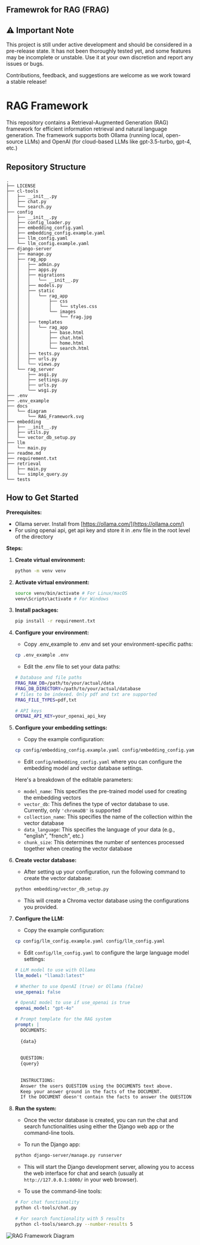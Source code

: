 ## Framewrok for RAG (FRAG)

## ⚠️ Important Note

This project is still under active development and should be considered in a pre-release state. It has not been thoroughly tested yet, and some features may be incomplete or unstable. Use it at your own discretion and report any issues or bugs.

Contributions, feedback, and suggestions are welcome as we work toward a stable release!



# RAG Framework

This repository contains a Retrieval-Augmented Generation (RAG) framework for efficient information retrieval and natural language generation. The framework supports both Ollama (running local, open-source LLMs) and OpenAI (for cloud-based LLMs like gpt-3.5-turbo, gpt-4, etc.)

## Repository Structure

```plaintext
.
├── LICENSE
├── cl-tools
│   ├── __init__.py
│   ├── chat.py
│   └── search.py
├── config
│   ├── __init__.py
│   ├── config_loader.py
│   ├── embedding_config.yaml
│   ├── embedding_config.example.yaml
│   ├── llm_config.yaml
│   └── llm_config.example.yaml
├── django-server
│   ├── manage.py
│   ├── rag_app
│   │   ├── admin.py
│   │   ├── apps.py
│   │   ├── migrations
│   │   │   └── __init__.py
│   │   ├── models.py
│   │   ├── static
│   │   │   └── rag_app
│   │   │       ├── css
│   │   │       │   └── styles.css
│   │   │       └── images
│   │   │           └── frag.jpg
│   │   ├── templates
│   │   │   └── rag_app
│   │   │       ├── base.html
│   │   │       ├── chat.html
│   │   │       ├── home.html
│   │   │       └── search.html
│   │   ├── tests.py
│   │   ├── urls.py
│   │   └── views.py
│   └── rag_server
│       ├── asgi.py
│       ├── settings.py
│       ├── urls.py
│       └── wsgi.py
├── .env
├── .env_example
├── docs
│   └── diagram
│       └── RAG_Framework.svg
├── embedding
│   ├── __init__.py
│   ├── utils.py
│   └── vector_db_setup.py
├── llm
│   └── main.py
├── readme.md
├── requirement.txt
├── retrieval
│   ├── main.py
│   └── simple_query.py
└── tests
```


## How to Get Started


**Prerequisites:**

*   Ollama server. Install from [https://ollama.com/](https://ollama.com/)
*   For using openai api, get api key and store it in .env file in the root level of the directory

**Steps:**

1.  **Create virtual environment:**

    ```bash
    python -m venv venv
    ```

2.  **Activate virtual environment:**

    ```bash
    source venv/bin/activate # For Linux/macOS
    venv\Scripts\activate # For Windows
    ```

3.  **Install packages:**

    ```bash
    pip install -r requirement.txt
    ```

4.  **Configure your environment:**

    * Copy .env_example to .env and set your environment-specific paths:
    
    ```bash
    cp .env_example .env
    ```
    
    * Edit the .env file to set your data paths:
    
    ```bash
    # Database and file paths
    FRAG_RAW_DB=/path/to/your/actual/data
    FRAG_DB_DIRECTORY=/path/to/your/actual/database
    # files to be indexed. Only pdf and txt are supported
    FRAG_FILE_TYPES=pdf,txt
    
    # API keys
    OPENAI_API_KEY=your_openai_api_key
    ```

5.  **Configure your embedding settings:**

    * Copy the example configuration:
    
    ```bash
    cp config/embedding_config.example.yaml config/embedding_config.yaml
    ```
    
    * Edit `config/embedding_config.yaml` where you can configure the embedding model and vector database settings.

    Here's a breakdown of the editable parameters:

    * `model_name`: This specifies the pre-trained model used for creating the embedding vectors
    * `vector_db`: This defines the type of vector database to use. Currently, only `'chromaDB'` is supported
    * `collection_name`: This specifies the name of the collection within the vector database
    * `data_language`: This specifies the language of your data (e.g., "english", "french", etc.)
    * `chunk_size`: This determines the number of sentences processed together when creating the vector database

6.  **Create vector database:**

    * After setting up your configuration, run the following command to create the vector database:

    ```bash
    python embedding/vector_db_setup.py
    ```

    * This will create a Chroma vector database using the configurations you provided.

7.  **Configure the LLM:**

    * Copy the example configuration:
    
    ```bash
    cp config/llm_config.example.yaml config/llm_config.yaml
    ```
    
    * Edit `config/llm_config.yaml` to configure the large language model settings:
    
    ```yaml
    # LLM model to use with Ollama
    llm_model: "llama3:latest"
    
    # Whether to use OpenAI (true) or Ollama (false)
    use_openai: false
    
    # OpenAI model to use if use_openai is true
    openai_model: "gpt-4o"
    
    # Prompt template for the RAG system
    prompt: |
      DOCUMENTS:
      
      {data}
      
      
      QUESTION:
      {query}
      
      
      INSTRUCTIONS:
      Answer the users QUESTION using the DOCUMENTS text above.
      Keep your answer ground in the facts of the DOCUMENT.
      If the DOCUMENT doesn't contain the facts to answer the QUESTION return NO Answer found
    ```

8.  **Run the system:**

    * Once the vector database is created, you can run the chat and search functionalities using either the Django web app or the command-line tools.

    * To run the Django app:

    ```bash
    python django-server/manage.py runserver
    ```

    * This will start the Django development server, allowing you to access the web interface for chat and search (usually at `http://127.0.0.1:8000/` in your web browser).

    * To use the command-line tools:

    ```bash
    # For chat functionality
    python cl-tools/chat.py
    
    # For search functionality with 5 results
    python cl-tools/search.py --number-results 5
    ```

![RAG Framework Diagram](docs/diagram/RAG_Framework.svg)